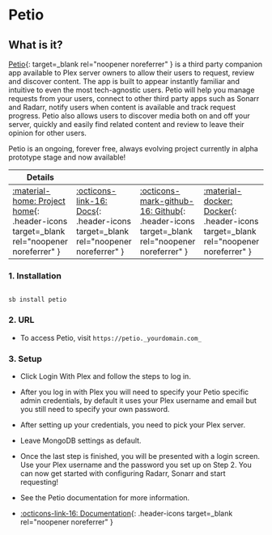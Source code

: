 # Petio

## What is it?

[Petio](https://petio.tv/){: target=_blank rel="noopener noreferrer" } is a third party companion app available to Plex server owners to allow their users to request, review and discover content. The app is built to appear instantly familiar and intuitive to even the most tech-agnostic users. Petio will help you manage requests from your users, connect to other third party apps such as Sonarr and Radarr, notify users when content is available and track request progress. Petio also allows users to discover media both on and off your server, quickly and easily find related content and review to leave their opinion for other users.

Petio is an ongoing, forever free, always evolving project currently in alpha prototype stage and now available!

| Details     |             |             |             |
|-------------|-------------|-------------|-------------|
| [:material-home: Project home](https://petio.tv/){: .header-icons target=_blank rel="noopener noreferrer" } | [:octicons-link-16: Docs](https://docs.petio.tv/){: .header-icons target=_blank rel="noopener noreferrer" } | [:octicons-mark-github-16: Github](https://github.com/petio-team/petio){: .header-icons target=_blank rel="noopener noreferrer" } | [:material-docker: Docker](https://hub.docker.com/r/hotio/petio){: .header-icons target=_blank rel="noopener noreferrer" }|

### 1. Installation

``` shell

sb install petio

```

### 2. URL

- To access Petio, visit `https://petio._yourdomain.com_`

### 3. Setup

- Click Login With Plex and follow the steps to log in.

- After you log in with Plex you will need to specify your Petio specific admin credentials, by default it uses your Plex username and email but you still need to specify your own password.

- After setting up your credentials, you need to pick your Plex server.

- Leave MongoDB settings as default.

- Once the last step is finished, you will be presented with a login screen. Use your Plex username and the password you set up on Step 2. You can now get started with configuring Radarr, Sonarr and start requesting!

- See the Petio documentation for more information.

- [:octicons-link-16: Documentation](https://docs.petio.tv/){: .header-icons target=_blank rel="noopener noreferrer" }
